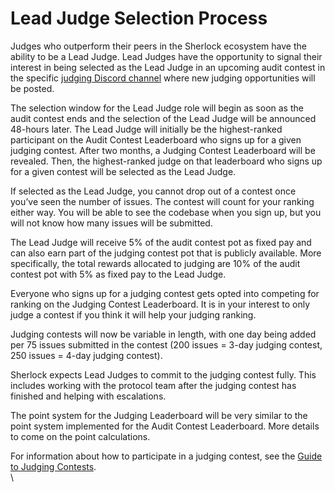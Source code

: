 # Lead Judge Selection Process

Judges who outperform their peers in the Sherlock ecosystem have the ability to be a Lead Judge. Lead Judges have the opportunity to signal their interest in being selected as the Lead Judge in an upcoming audit contest in the specific [judging Discord channel](https://discord.com/channels/812037309376495636/1087792569196486706) where new judging opportunities will be posted.&#x20;

The selection window for the Lead Judge role will begin as soon as the audit contest ends and the selection of the Lead Judge will be announced 48-hours later. The Lead Judge will initially be the highest-ranked participant on the Audit Contest Leaderboard who signs up for a given judging contest. After two months, a Judging Contest Leaderboard will be revealed. Then, the highest-ranked judge on that leaderboard who signs up for a given contest will be selected as the Lead Judge.

If selected as the Lead Judge, you cannot drop out of a contest once you’ve seen the number of issues. The contest will count for your ranking either way. You will be able to see the codebase when you sign up, but you will not know how many issues will be submitted.

The Lead Judge will receive 5% of the audit contest pot as fixed pay and can also earn part of the judging contest pot that is publicly available. More specifically, the total rewards allocated to judging are 10% of the audit contest pot with 5% as fixed pay to the Lead Judge.&#x20;

Everyone who signs up for a judging contest gets opted into competing for ranking on the Judging Contest Leaderboard. It is in your interest to only judge a contest if you think it will help your judging ranking.

Judging contests will now be variable in length, with one day being added per 75 issues submitted in the contest (200 issues = 3-day judging contest, 250 issues = 4-day judging contest).

Sherlock expects Lead Judges to commit to the judging contest fully. This includes working with the protocol team after the judging contest has finished and helping with escalations.&#x20;

The point system for the Judging Leaderboard will be very similar to the point system implemented for the Audit Contest Leaderboard. More details to come on the point calculations.

For information about how to participate in a judging contest, see the [Guide to Judging Contests](https://docs.sherlock.xyz/audits/judging/guide-to-judging-contests).\
\
